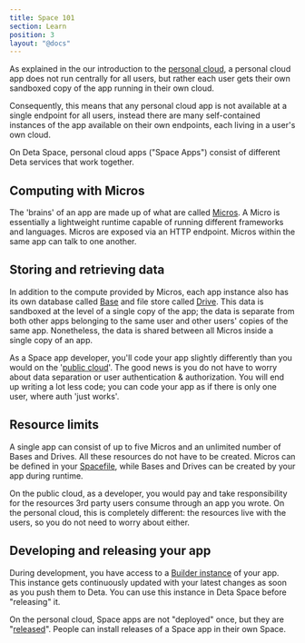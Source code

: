 ```yaml
---
title: Space 101
section: Learn
position: 3
layout: "@docs"
---
```



As explained in the our introduction to the [personal cloud](/docs/en/introduction/personal-cloud), a personal cloud app does not run centrally for all users, but rather each user gets their own sandboxed copy of the app running in their own cloud. 

Consequently, this means that any personal cloud app is not available at a single endpoint for all users, instead there are many self-contained instances of the app available on their own endpoints, each living in a user's own cloud.

On Deta Space, personal cloud apps ("Space Apps") consist of different Deta services that work together. 

## Computing with Micros

The 'brains' of an app are made up of what are called [Micros](/docs/en/basics/micros#whats-a-micro). A Micro is essentially a lightweight runtime capable of running different frameworks and languages. Micros are exposed via an HTTP endpoint. Micros within the same app can talk to one another.

## Storing and retrieving data

In addition to the compute provided by Micros, each app instance also has its own database called [Base](/docs/en/basics/data#base) and file store called [Drive](/docs/en/basics/drive#base). This data is sandboxed at the level of a single copy of the app; the data is separate from both other apps belonging to the same user and other users' copies of the same app. Nonetheless, the data is shared between all Micros inside a single copy of an app. 

As a Space app developer, you'll code your app slightly differently than you would on the '[public cloud](/docs/en/introduction/personal-cloud#the-public-cloud)'. The good news is you do not have to worry about data separation or user authentication & authorization. You will end up writing a lot less code; you can code your app as if there is only one user, where auth 'just works'.

## Resource limits

A single app can consist of up to five Micros and an unlimited number of Bases and Drives. All these resources do not have to be created. Micros can be defined in your [Spacefile](/docs/en/reference/spacefile), while Bases and Drives can be created by your app during runtime.

On the public cloud, as a developer, you would pay and take responsibility for the resources 3rd party users consume through an app you wrote. On the personal cloud, this is completely different: the resources live with the users, so you do not need to worry about either.

## Developing and releasing your app

During development, you have access to a [Builder instance](/docs/en/basics/revisions#testing-changes) of your app. This instance gets continuously updated with your latest changes as soon as you push them to Deta. You can use this instance in Deta Space before "releasing" it.

On the personal cloud, Space apps are not "deployed" once, but they are "[released](/docs/en/basics/releases)". People can install releases of a Space app in their own Space.